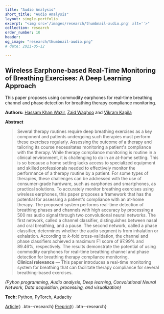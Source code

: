 ```yaml
---
title: "Audio Analysis"
short_title: "Audio Analysis"
layout: single-portfolio
excerpt: "<img src='/images/research/thumbnail-audio.png' alt=''>"
collection: research
order_number: 10
header: 
og_image: "research/thumbnail-audio.png"
# date: 2021-05-12

---
```

## Wireless Earphone-based Real-Time Monitoring of Breathing Exercises: A Deep Learning Approach

This paper proposes using commodity earphones for real-time breathing channel and phase detection for breathing therapy compliance monitoring.

**Authors:** [Hassam Khan Wazir](https://scholar.google.com/citations?user=hBetThYAAAAJ&hl=en&oi=ao), [Zaid Waghoo](https://www.linkedin.com/in/zaid-waghoo/) and [Vikram Kapila](https://scholar.google.com/citations?user=6PTJF28AAAAJ&hl=en)

**Abstract**

> Several therapy routines require deep breathing exercises as a key component and patients undergoing such therapies must perform these exercises regularly. Assessing the outcome of a therapy and tailoring its course necessitates monitoring a patient's compliance with the therapy. While therapy compliance monitoring is routine in a clinical environment, it is challenging to do in an at-home setting. This is so because a home setting lacks access to specialized equipment and skilled professionals needed to effectively monitor the performance of a therapy routine by a patient. For some types of therapies, these challenges can be addressed with the use of consumer-grade hardware, such as earphones and smartphones, as practical solutions. To accurately monitor breathing exercises using wireless earphones, this paper proposes a framework that has the potential for assessing a patient's compliance with an at-home therapy. The proposed system performs real-time detection of breathing phases and channels with high accuracy by processing a $500$ ms audio signal through two convolutional neural networks. The first network, called a channel classifier, distinguishes between nasal and oral breathing, and a pause. The second network, called a phase classifier, determines whether the audio segment is from inhalation or exhalation. According to $k$-fold cross-validation, the channel and phase classifiers achieved a maximum F1 score of $97.99\%$ and $89.46\%$, respectively. The results demonstrate the potential of using commodity earphones for real-time breathing channel and phase detection for breathing therapy compliance monitoring.  
**Clinical relevance** — This paper introduces a real-time monitoring system for breathing that can facilitate therapy compliance for several breathing-based exercises.

*(Pyhon programming, Audio analysis, Deep learning, Convolutional Neural Network, Data acquisition, processing, and visualization)*

**Tech:** Python, PyTorch, Audacity

[Article](){: .btn--research} [Preprint](/files/pdf/research/lymph-brom-preprint.pdf){: .btn--research}
<!-- [Supplemental Information](/files/pdf/research/Turning the Lights on SI.pdf){: .btn--research} [Replication Archive](https://journals.sagepub.com/doi/suppl/10.1177/07388942211015242){: .btn--research} [GitHub Repo](https://github.com/jayrobwilliams/conflict-preemption){: .btn--research} [Poster](/files/pdf/research/PSS 2018 Poster.pdf){: .btn--research} -->